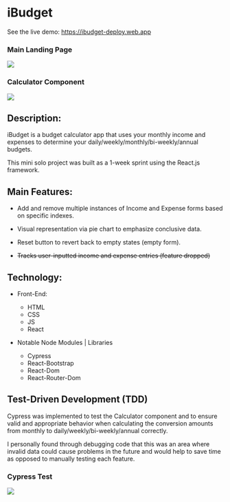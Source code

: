 # iBudget

See the live demo: https://ibudget-deploy.web.app

### Main Landing Page
![](iBudget-main.gif)

### Calculator Component
![](iBudget-calc.gif)

## Description:

iBudget is a budget calculator app that uses your monthly income and expenses to determine your daily/weekly/monthly/bi-weekly/annual budgets.

This mini solo project was built as a 1-week sprint using the React.js framework.

## Main Features:

- Add and remove multiple instances of Income and Expense forms based on specific indexes.

- Visual representation via pie chart to emphasize conclusive data.

- Reset button to revert back to empty states (empty form).

- ~~Tracks user-inputted income and expense entries (feature dropped)~~


## Technology:

- Front-End:
  - HTML
  - CSS
  - JS
  - React

- Notable Node Modules | Libraries
  - Cypress
  - React-Bootstrap
  - React-Dom
  - React-Router-Dom

## Test-Driven Development (TDD)

Cypress was implemented to test the Calculator component and to ensure valid and appropriate behavior when calculating the conversion amounts from monthly to daily/weekly/bi-weekly/annual correctly. 

I personally found through debugging code that this was an area where invalid data could cause problems in the future and would help to save time as opposed to manually testing each feature.

### Cypress Test
![](iBudget-cypress.gif)